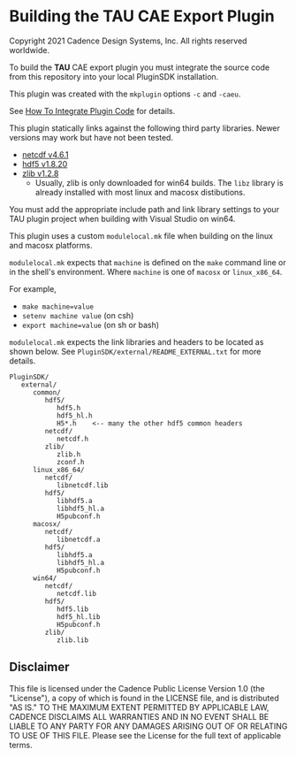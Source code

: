 # Building the TAU CAE Export Plugin
Copyright 2021 Cadence Design Systems, Inc. All rights reserved worldwide.

To build the **TAU** CAE export plugin you must integrate the source code from 
this repository into your local PluginSDK installation.

This plugin was created with the `mkplugin` options `-c` and `-caeu`.

See [How To Integrate Plugin Code][HowTo] for details.

This plugin statically links against the following third party libraries. Newer
versions may work but have not been tested.
 * [netcdf v4.6.1][netcdf]
 * [hdf5 v1.8.20][hdf5]
 * [zlib v1.2.8][zlib]
   * Usually, zlib is only downloaded for win64 builds. The `libz` library is already installed with most linux and macosx distibutions.

You must add the appropriate include path and link library settings to your TAU plugin project when building with Visual Studio on win64.

This plugin uses a custom `modulelocal.mk` file when building on the linux and macosx platforms.

`modulelocal.mk` expects that `machine` is defined on the `make` command line or in the shell's environment. Where `machine` is one of `macosx` or `linux_x86_64`.

For example,
 * `make machine=value`
 * `setenv machine value`   (on csh)
 * `export machine=value`   (on sh or bash)

`modulelocal.mk` expects the link libraries and headers to be located as shown below. See `PluginSDK/external/README_EXTERNAL.txt` for more details.
```
PluginSDK/
   external/
      common/
         hdf5/
            hdf5.h
            hdf5_hl.h
            H5*.h    <-- many the other hdf5 common headers
         netcdf/
            netcdf.h
         zlib/
            zlib.h
            zconf.h
      linux_x86_64/
         netcdf/
            libnetcdf.lib
         hdf5/
            libhdf5.a
            libhdf5_hl.a
            H5pubconf.h
      macosx/
         netcdf/
            libnetcdf.a
         hdf5/
            libhdf5.a
            libhdf5_hl.a
            H5pubconf.h
      win64/
         netcdf/
            netcdf.lib
         hdf5/
            hdf5.lib
            hdf5_hl.lib
            H5pubconf.h
         zlib/
            zlib.lib
```

[HowTo]: https://github.com/pointwise/How-To-Integrate-Plugin-Code
[netcdf]: https://www.unidata.ucar.edu/downloads/netcdf/
[hdf5]: https://www.hdfgroup.org/
[zlib]: http://www.zlib.net/

## Disclaimer
This file is licensed under the Cadence Public License Version 1.0 (the "License"), a copy of which is found in the LICENSE file, and is distributed "AS IS." 
TO THE MAXIMUM EXTENT PERMITTED BY APPLICABLE LAW, CADENCE DISCLAIMS ALL WARRANTIES AND IN NO EVENT SHALL BE LIABLE TO ANY PARTY FOR ANY DAMAGES ARISING OUT OF OR RELATING TO USE OF THIS FILE. 
Please see the License for the full text of applicable terms.
